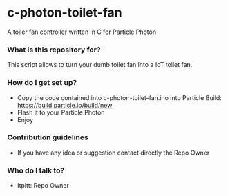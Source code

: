 # c-photon-toilet-fan
A toiler fan controller written in C for Particle Photon

### What is this repository for? ###

This script allows to turn your dumb toilet fan into a IoT toilet fan.

### How do I get set up? ###

* Copy the code contained into c-photon-toilet-fan.ino into Particle Build: https://build.particle.io/build/new
* Flash it to your Particle Photon
* Enjoy

### Contribution guidelines ###

* If you have any idea or suggestion contact directly the Repo Owner

### Who do I talk to? ###

* ltpitt: Repo Owner

